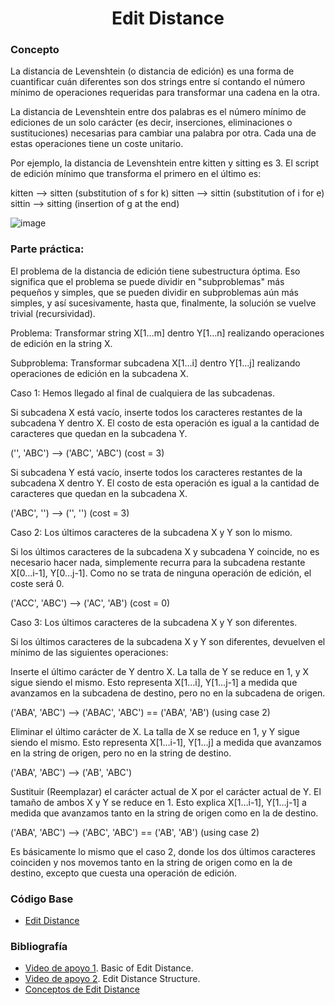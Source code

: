 <h1 align="center"> Edit Distance </h1>

### Concepto 

La distancia de Levenshtein (o distancia de edición) es una forma de cuantificar cuán diferentes son dos strings entre sí contando el número mínimo de operaciones requeridas para transformar una cadena en la otra.

La distancia de Levenshtein entre dos palabras es el número mínimo de ediciones de un solo carácter (es decir, inserciones, eliminaciones o sustituciones) necesarias para cambiar una palabra por otra. Cada una de estas operaciones tiene un coste unitario.

Por ejemplo, la distancia de Levenshtein entre kitten y sitting es 3. El script de edición mínimo que transforma el primero en el último es:

kitten —> sitten (substitution of s for k)
sitten —> sittin (substitution of i for e)
sittin —> sitting (insertion of g at the end)

![image](https://user-images.githubusercontent.com/90888080/197367165-220eeea2-350b-4534-b70a-543a07430440.png)

### Parte práctica:

El problema de la distancia de edición tiene subestructura óptima. Eso significa que el problema se puede dividir en "subproblemas" más pequeños y simples, que se pueden dividir en subproblemas aún más simples, y así sucesivamente, hasta que, finalmente, la solución se vuelve trivial (recursividad).

Problema: Transformar string X[1…m] dentro Y[1…n] realizando operaciones de edición en la string X.

Subproblema: Transformar subcadena X[1…i] dentro Y[1…j] realizando operaciones de edición en la subcadena X.

Caso 1: Hemos llegado al final de cualquiera de las subcadenas.

Si subcadena X está vacío, inserte todos los caracteres restantes de la subcadena Y dentro X. El costo de esta operación es igual a la cantidad de caracteres que quedan en la subcadena Y.

('', 'ABC') ——> ('ABC', 'ABC') (cost = 3)

Si subcadena Y está vacío, inserte todos los caracteres restantes de la subcadena X dentro Y. El costo de esta operación es igual a la cantidad de caracteres que quedan en la subcadena X.

('ABC', '') ——> ('', '') (cost = 3)

Caso 2: Los últimos caracteres de la subcadena X y Y son lo mismo.

Si los últimos caracteres de la subcadena X y subcadena Y coincide, no es necesario hacer nada, simplemente recurra para la subcadena restante X[0…i-1], Y[0…j-1]. Como no se trata de ninguna operación de edición, el coste será 0.

('ACC', 'ABC') ——> ('AC', 'AB') (cost = 0)

Caso 3: Los últimos caracteres de la subcadena X y Y son diferentes.

Si los últimos caracteres de la subcadena X y Y son diferentes, devuelven el mínimo de las siguientes operaciones:

Inserte el último carácter de Y dentro X. La talla de Y se reduce en 1, y X sigue siendo el mismo. Esto representa X[1…i], Y[1…j-1] a medida que avanzamos en la subcadena de destino, pero no en la subcadena de origen.
 
('ABA', 'ABC') ——> ('ABAC', 'ABC') == ('ABA', 'AB') (using case 2)

Eliminar el último carácter de X. La talla de X se reduce en 1, y Y sigue siendo el mismo. Esto representa X[1…i-1], Y[1…j] a medida que avanzamos en la string de origen, pero no en la string de destino.
 
('ABA', 'ABC') ——> ('AB', 'ABC')

Sustituir (Reemplazar) el carácter actual de X por el carácter actual de Y. El tamaño de ambos X y Y se reduce en 1. Esto explica X[1…i-1], Y[1…j-1] a medida que avanzamos tanto en la string de origen como en la de destino.
 
('ABA', 'ABC') —> ('ABC', 'ABC') == ('AB', 'AB') (using case 2)

Es básicamente lo mismo que el caso 2, donde los dos últimos caracteres coinciden y nos movemos tanto en la string de origen como en la de destino, excepto que cuesta una operación de edición.

### Código Base
- [Edit Distance](https://github.com/PabloAcker/Algoritmica/blob/main/Algoritmos%20de%20investigaci%C3%B3n/Algoritmo%20Edit%20Distance/editDistance.cpp)

### Bibliografía
- [Video de apoyo 1](https://www.youtube.com/watch?v=4oTFJOQpmRY). Basic of Edit Distance.
- [Video de apoyo 2](https://www.youtube.com/watch?v=Dd_NgYVOdLk). Edit Distance Structure.
- [Conceptos de Edit Distance](https://www.techiedelight.com/es/levenshtein-distance-edit-distance-problem/)
